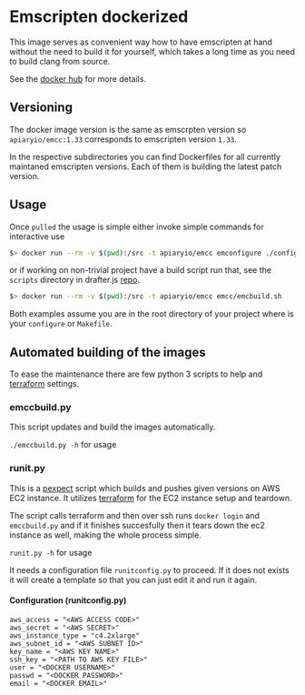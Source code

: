 # Emscripten dockerized

This image serves as convenient way how to have emscripten at hand
without the need to build it for yourself, which takes a long time as
you need to build clang from source.

See the [docker hub](https://hub.docker.com/r/apiaryio/emcc/) for more details.

## Versioning

The docker image version is the same as emscrpten version so
`apiaryio/emcc:1.33` corresponds to emscripten version `1.33`.

In the respective subdirectories you can find Dockerfiles for all
currently maintaned emscripten versions. Each of them is building the
latest patch version.

## Usage

Once `pulled` the usage is simple either invoke simple commands for
interactive use

```sh
$> docker run --rm -v $(pwd):/src -t apiaryio/emcc emconfigure ./configure
```

or if working on non-trivial project have a build script run that, see
the `scripts` directory in drafter.js
[repo](https://github.com/apiaryio/drafter.js).

```sh
$> docker run --rm -v $(pwd):/src -t apiaryio/emcc emcc/emcbuild.sh
```

Both examples assume you are in the root directory of your project
where is your `configure` or `Makefile`.


## Automated building of the images

To ease the maintenance there are few python 3 scripts to help and
[terraform](https://www.terraform.io/) settings.

### emccbuild.py

This script updates and build the images automatically.

`./emccbuild.py -h` for usage


### runit.py

This is a
[pexpect](http://pexpect.readthedocs.io/en/stable/index.html) script
which builds and pushes given versions on AWS EC2 instance. It
utilizes [terraform](https://www.terraform.io/) for the EC2 instance
setup and teardown.

The script calls terraform and then over ssh runs `docker login` and
`emccbuild.py` and if it finishes succesfully then it tears down the
ec2 instance as well, making the whole process simple.

`runit.py -h` for usage

It needs a configuration file `runitconfig.py` to proceed. If it does not exists it
will create a template so that you can just edit it and run it again.

#### Configuration (runitconfig.py)

```
aws_access = "<AWS ACCESS CODE>"
aws_secret = "<AWS SECRET>"
aws_instance_type = "c4.2xlarge"
aws_subnet_id = "<AWS SUBNET ID>"
key_name = "<AWS KEY NAME>"
ssh_key = "<PATH TO AWS KEY FILE>"
user = "<DOCKER USERNAME>"
passwd = "<DOCKER PASSWORD>"
email = "<DOCKER EMAIL>"
```

